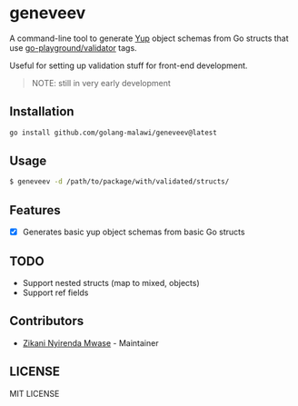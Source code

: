geneveev
========

A command-line tool to generate [Yup](https://yup-docs.vercel.app/docs/Api/yup) object schemas from Go structs that use [go-playground/validator](https://github.com/go-playground/validator) tags.

Useful for setting up validation stuff for front-end development.

> NOTE: still in very early development

## Installation

```sh
go install github.com/golang-malawi/geneveev@latest
```

## Usage

```sh
$ geneveev -d /path/to/package/with/validated/structs/
```

## Features

- [x] Generates basic yup object schemas from basic Go structs

## TODO

- Support nested structs (map to mixed, objects)
- Support ref fields

## Contributors

- [Zikani Nyirenda Mwase](https://github.com/zikani03) - Maintainer

## LICENSE

MIT LICENSE

